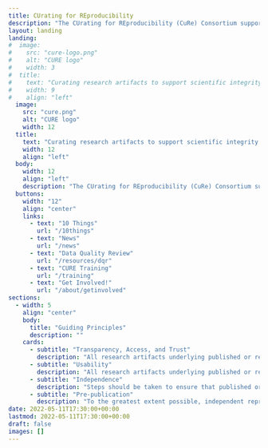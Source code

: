 ```yaml
---
title: CUrating for REproducibility
description: "The CUrating for REproducibility (CuRe) Consortium supports curation of research data and review of code and associated digital scholarly objects for the purpose of facilitating the digital preservation of the evidence-base necessary for future understanding, evaluation, and reproducibility of scientific claims."
layout: landing
landing:
#  image:
#    src: "cure-logo.png"
#    alt: "CURE logo"
#    width: 3
#  title:
#    text: "Curating research artifacts to support scientific integrity."
#    width: 9
#    align: "left"
  image:
    src: "cure.png"
    alt: "CURE logo"
    width: 12
  title:
    text: "Curating research artifacts to support scientific integrity."
    width: 12
    align: "left"
  body:
    width: 12
    align: "left"
    description: "The CUrating for REproducibility (CuRe) Consortium supports curation of research data and review of code and associated digital scholarly objects for the purpose of facilitating the digital preservation of the evidence-base necessary for future understanding, evaluation, and reproducibility of scientific claims."
  buttons:
    width: "12"
    align: "center"
    links:
      - text: "10 Things"
        url: "/10things"
      - text: "News"
        url: "/news"
      - text: "Data Quality Review"
        url: "/resources/dqr"
      - text: "CURE Training"
        url: "/training"
      - text: "Get Involved!"
        url: "/about/getinvolved"
sections:
  - width: 5
    align: "center"
    body: 
      title: "Guiding Principles"
      description: ""
    cards:
      - subtitle: "Transparency, Access, and Trust"
        description: "All research artifacts underlying published or reported findings should be made maximally available from a trusted repository."
      - subtitle: "Usability"
        description: "All research artifacts underlying published or reported findings must be independently understandable and usable over the long term."
      - subtitle: "Independence"
        description: "Steps should be taken to ensure that published or reported findings can be reproduced on an independent computational system and by independent third parties."
      - subtitle: "Pre-publication"
        description: "To the greatest extent possible, independent reproduction of computational analyses and findings should take place prior to publication."
date: 2022-05-11T17:30:00+00:00
lastmod: 2022-05-11T17:30:00+00:00
draft: false
images: []
---
```

